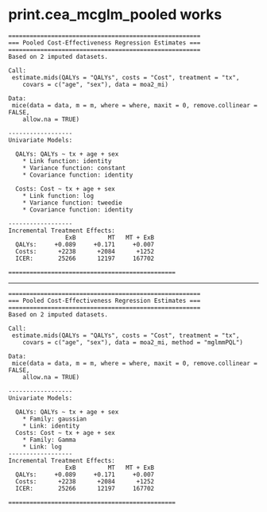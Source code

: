 # print.cea_mcglm_pooled works

    ======================================================
    === Pooled Cost-Effectiveness Regression Estimates ===
    ======================================================
    Based on 2 imputed datasets.
    
    Call:
     estimate.mids(QALYs = "QALYs", costs = "Cost", treatment = "tx", 
        covars = c("age", "sex"), data = moa2_mi) 
    
    Data:
     mice(data = data, m = m, where = where, maxit = 0, remove.collinear = FALSE, 
        allow.na = TRUE) 
    
    ------------------
    Univariate Models:
    
      QALYs: QALYs ~ tx + age + sex
        * Link function: identity 
        * Variance function: constant 
        * Covariance function: identity 
    
      Costs: Cost ~ tx + age + sex
        * Link function: log 
        * Variance function: tweedie 
        * Covariance function: identity 
    
    ------------------
    Incremental Treatment Effects:
                    ExB         MT   MT + ExB 
      QALYs:     +0.089     +0.171     +0.007 
      Costs:      +2238      +2084      +1252 
      ICER:       25266      12197     167702 
    
    ===============================================

---

    ======================================================
    === Pooled Cost-Effectiveness Regression Estimates ===
    ======================================================
    Based on 2 imputed datasets.
    
    Call:
     estimate.mids(QALYs = "QALYs", costs = "Cost", treatment = "tx", 
        covars = c("age", "sex"), data = moa2_mi, method = "mglmmPQL") 
    
    Data:
     mice(data = data, m = m, where = where, maxit = 0, remove.collinear = FALSE, 
        allow.na = TRUE) 
    
    ------------------
    Univariate Models:
    
      QALYs: QALYs ~ tx + age + sex
        * Family: gaussian 
        * Link: identity 
      Costs: Cost ~ tx + age + sex
        * Family: Gamma 
        * Link: log 
    ------------------
    Incremental Treatment Effects:
                    ExB         MT   MT + ExB 
      QALYs:     +0.089     +0.171     +0.007 
      Costs:      +2238      +2084      +1252 
      ICER:       25266      12197     167702 
    
    ===============================================

